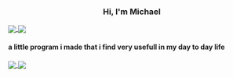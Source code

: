 <h3 align="center">Hi, I'm Michael</h3>

<a href="https://github.com/anuraghazra/convoychat">
  <img align="center" src="https://github-readme-stats.vercel.app/api?username=miko-t&show_icons=true&layout=compact&line_height=20" />
</a>
<a href="https://github.com/anuraghazra/github-readme-stats">
  <img align="center" src="https://github-readme-stats.vercel.app/api/top-langs/?username=miko-t&layout=compact&langs_count=6&exclude_repo=ML_learning" />
</a>

#### a little program i made that i find very usefull in my day to day life

<a href="https://github.com/miko-t/upass-spork">
  <img align="center" src="https://github-readme-stats.vercel.app/api/pin/?username=miko-t&repo=upass-spork&layout=compact" />
</a>
<a href="https://github.com/miko-t/ChessAI">
  <img align="center" src="https://github-readme-stats.vercel.app/api/pin/?username=miko-t&repo=ChessAI&layout=compact" />
</a>


